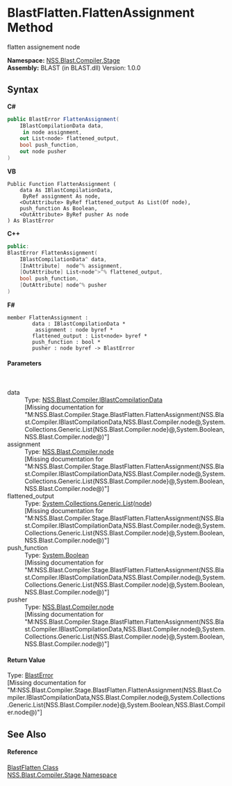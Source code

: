 # BlastFlatten.FlattenAssignment Method 
 

flatten assignement node

**Namespace:**&nbsp;<a href="f44e629d-16ad-ce78-c6d1-bb239589698b.md">NSS.Blast.Compiler.Stage</a><br />**Assembly:**&nbsp;BLAST (in BLAST.dll) Version: 1.0.0

## Syntax

**C#**<br />
``` C#
public BlastError FlattenAssignment(
	IBlastCompilationData data,
	 in node assignment,
	out List<node> flattened_output,
	bool push_function,
	out node pusher
)
```

**VB**<br />
``` VB
Public Function FlattenAssignment ( 
	data As IBlastCompilationData,
	 ByRef assignment As node,
	<OutAttribute> ByRef flattened_output As List(Of node),
	push_function As Boolean,
	<OutAttribute> ByRef pusher As node
) As BlastError
```

**C++**<br />
``` C++
public:
BlastError FlattenAssignment(
	IBlastCompilationData^ data, 
	[InAttribute]  node^% assignment, 
	[OutAttribute] List<node^>^% flattened_output, 
	bool push_function, 
	[OutAttribute] node^% pusher
)
```

**F#**<br />
``` F#
member FlattenAssignment : 
        data : IBlastCompilationData * 
         assignment : node byref * 
        flattened_output : List<node> byref * 
        push_function : bool * 
        pusher : node byref -> BlastError 

```


#### Parameters
&nbsp;<dl><dt>data</dt><dd>Type: <a href="d2afd70e-15cd-df6e-c1b9-6e1d3e9552bd.md">NSS.Blast.Compiler.IBlastCompilationData</a><br />\[Missing <param name="data"/> documentation for "M:NSS.Blast.Compiler.Stage.BlastFlatten.FlattenAssignment(NSS.Blast.Compiler.IBlastCompilationData,NSS.Blast.Compiler.node@,System.Collections.Generic.List{NSS.Blast.Compiler.node}@,System.Boolean,NSS.Blast.Compiler.node@)"\]</dd><dt>assignment</dt><dd>Type: <a href="7dc9b7e9-64ad-f224-ae1a-4e6639739f56.md">NSS.Blast.Compiler.node</a><br />\[Missing <param name="assignment"/> documentation for "M:NSS.Blast.Compiler.Stage.BlastFlatten.FlattenAssignment(NSS.Blast.Compiler.IBlastCompilationData,NSS.Blast.Compiler.node@,System.Collections.Generic.List{NSS.Blast.Compiler.node}@,System.Boolean,NSS.Blast.Compiler.node@)"\]</dd><dt>flattened_output</dt><dd>Type: <a href="https://docs.microsoft.com/dotnet/api/system.collections.generic.list-1" target="_blank" rel="noopener noreferrer">System.Collections.Generic.List</a>(<a href="7dc9b7e9-64ad-f224-ae1a-4e6639739f56.md">node</a>)<br />\[Missing <param name="flattened_output"/> documentation for "M:NSS.Blast.Compiler.Stage.BlastFlatten.FlattenAssignment(NSS.Blast.Compiler.IBlastCompilationData,NSS.Blast.Compiler.node@,System.Collections.Generic.List{NSS.Blast.Compiler.node}@,System.Boolean,NSS.Blast.Compiler.node@)"\]</dd><dt>push_function</dt><dd>Type: <a href="https://docs.microsoft.com/dotnet/api/system.boolean" target="_blank" rel="noopener noreferrer">System.Boolean</a><br />\[Missing <param name="push_function"/> documentation for "M:NSS.Blast.Compiler.Stage.BlastFlatten.FlattenAssignment(NSS.Blast.Compiler.IBlastCompilationData,NSS.Blast.Compiler.node@,System.Collections.Generic.List{NSS.Blast.Compiler.node}@,System.Boolean,NSS.Blast.Compiler.node@)"\]</dd><dt>pusher</dt><dd>Type: <a href="7dc9b7e9-64ad-f224-ae1a-4e6639739f56.md">NSS.Blast.Compiler.node</a><br />\[Missing <param name="pusher"/> documentation for "M:NSS.Blast.Compiler.Stage.BlastFlatten.FlattenAssignment(NSS.Blast.Compiler.IBlastCompilationData,NSS.Blast.Compiler.node@,System.Collections.Generic.List{NSS.Blast.Compiler.node}@,System.Boolean,NSS.Blast.Compiler.node@)"\]</dd></dl>

#### Return Value
Type: <a href="db8cb631-f3f7-e809-8853-bc1b825061a7.md">BlastError</a><br />\[Missing <returns> documentation for "M:NSS.Blast.Compiler.Stage.BlastFlatten.FlattenAssignment(NSS.Blast.Compiler.IBlastCompilationData,NSS.Blast.Compiler.node@,System.Collections.Generic.List{NSS.Blast.Compiler.node}@,System.Boolean,NSS.Blast.Compiler.node@)"\]

## See Also


#### Reference
<a href="5e535458-0260-538b-7dfb-a65a5dcfc2c3.md">BlastFlatten Class</a><br /><a href="f44e629d-16ad-ce78-c6d1-bb239589698b.md">NSS.Blast.Compiler.Stage Namespace</a><br />